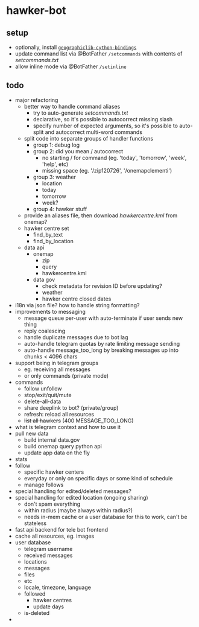 #   hawker-bot

##  setup
*   optionally, install [`geographiclib-cython-bindings`](https://pypi.org/project/geographiclib-cython-bindings/)
*   update command list via @BotFather `/setcommands` with contents of *setcommands.txt*
*   allow inline mode via @BotFather `/setinline`

##  todo
*   major refactoring
    *   better way to handle command aliases
        *   try to auto-generate *setcommands.txt*
        *   declarative, so it's possible to autocorrect missing slash
        *   specify number of expected arguments, so it's possible to auto-split and autocorrect multi-word commands
    *   split code into separate groups of handler functions
        *   group 1: debug log
        *   group 2: did you mean / autocorrect
            *   no starting / for command (eg. 'today', 'tomorrow', 'week', 'help', etc)
            *   missing space (eg. '/zip120726', '/onemapclementi')
        *   group 3: weather
            *   location
            *   today
            *   tomorrow
            *   week?
        *   group 4: hawker stuff
    *   provide an aliases file, then download *hawkercentre.kml* from onemap?
    *   hawker centre set
        *   find_by_text
        *   find_by_location
    *   data api
        *   onemap
            *   zip
            *   query
            *   hawkercentre.kml
        *   data gov
            *   check metadata for revision ID before updating?
            *   weather
            *   hawker centre closed dates
*   i18n via json file? how to handle string formatting?
*   improvements to messaging
    *   message queue per-user with auto-terminate if user sends new thing
    *   reply coalescing
    *   handle duplicate messages due to bot lag
    *   auto-handle telegram quotas by rate limiting message sending
    *   auto-handle message_too_long by breaking messages up into chunks < 4096 chars
*   support being in telegram groups
    *   eg. receiving all messages
    *   or only commands (private mode)
*   commands
    *   follow unfollow
    *   stop/exit/quit/mute 
    *   delete-all-data
    *   share deeplink to bot? (private/group)
    *   refresh: reload all resources
    *   ~~list all hawkers~~ (400 MESSAGE_TOO_LONG)
*   what is telegram context and how to use it
*   pull new data
    *   build internal data.gov
    *   build onemap query python api
    *   update app data on the fly
*   stats
*   follow
    *   specific hawker centers
    *   everyday or only on specific days or some kind of schedule
    *   manage follows
*   special handling for edited/deleted messages?
*   special handling for edited location (ongoing sharing)
    *   don't spam everything
    *   within radius (maybe always within radius?)
    *   needs in-mem cache or a user database for this to work, can't be stateless
*   fast api backend for tele bot frontend
*   cache all resources, eg. images
*   user database
    *   telegram username
    *   received messages
    *   locations
    *   messages
    *   files
    *   etc
    *   locale, timezone, language
    *   followed
        *   hawker centres
        *   update days
    *   is-deleted
*   
